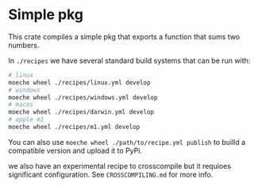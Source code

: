 # Simple pkg
This crate compiles a simple pkg that exports a function that sums two numbers.

In `./recipes` we have several standard build systems that can be run with: 
```bash
# linux
moeche wheel ./recipes/linux.yml develop
# windows
moeche wheel ./recipes/windows.yml develop
# macos
moeche wheel ./recipes/darwin.yml develop
# apple m1
moeche wheel ./recipes/m1.yml develop
```

You can also use `moeche wheel ./path/to/recipe.yml publish` to builld a compatible version and upload it to PyPi.

we also have an experimental recipe to crosscompile but it requioes significant
configuration. See `CROSSCOMPILING.md` for more info.

